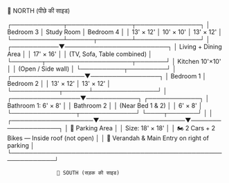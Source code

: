 🧭 NORTH (पीछे की साइड)

┌────────────┬───────────────┬───────────────┐
│ Bedroom 3  │  Study Room   │  Bedroom 4    │
│ 13' × 12'  │  10' × 10'    │ 13' × 12'     │
└────────────┴──────┬────────┴───────────────┘
                    │
        ┌───────────▼────────────────────────┐
        │       Living + Dining Area         │
        │           17' × 16'                │
        │   (TV, Sofa, Table combined)       │
        └───────┬────────────────────┬───────┘
                │ Kitchen 10'×10'    │
                │ (Open / Side wall) │
                └──────────┬─────────┘
                           │
         ┌─────────────────▼────────────────┐
         │ Bedroom 1         │ Bedroom 2    │
         │ 13' × 12'         │ 13' × 12'    │
         └───────────┬──────┴───────────────┘
                     │
    ┌────────────────▼────────────┐ ┌────────────┐
    │ Bathroom 1: 6' × 8'         │ │ Bathroom 2 │
    │ (Near Bed 1 & 2)            │ │ 6' × 8'    │
    └───────────────┬─────────────┘ └────┬───────┘
                    │                    │
┌───────────────────▼────────────────────▼───────────────────┐
│                    🚗 Parking Area                         │
│                 Size: 18' × 18'                            │
│     🏍️  2 Cars + 2 Bikes — Inside roof (not open)          │
│     🚪 Verandah & Main Entry on right of parking           │
└────────────────────────────────────────────────────────────┘

                    🚧 SOUTH (सड़क की साइड)
